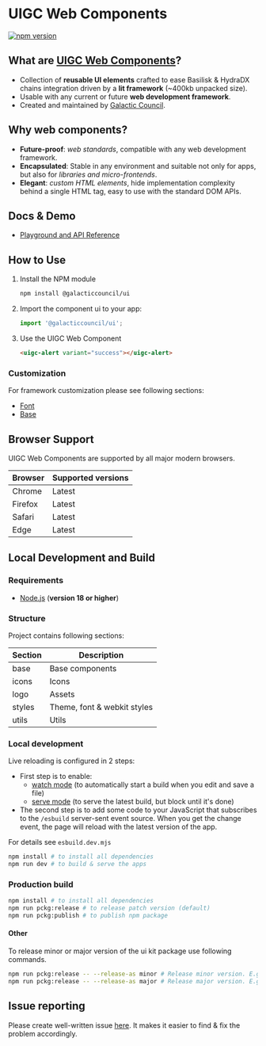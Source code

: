# UIGC Web Components

[![npm version](https://img.shields.io/npm/v/@galacticcouncil/ui.svg)](https://www.npmjs.com/package/@galacticcouncil/ui)

## What are [UIGC Web Components](https://galactic-uikit.netlify.app)?

- Collection of **reusable UI elements** crafted to ease Basilisk & HydraDX chains integration driven by a **lit framework** (~400kb unpacked size).
- Usable with any current or future **web development framework**.
- Created and maintained by [Galactic Council](https://galacticcouncil.io/).

## Why web components?

- **Future-proof**: _web standards_, compatible with any web development framework.
- **Encapsulated**: Stable in any environment and suitable not only for apps, but also for _libraries and micro-frontends_.
- **Elegant**: _custom HTML elements_, hide implementation complexity behind a single HTML tag, easy to use with the standard DOM APIs.

## Docs & Demo

- [Playground and API Reference](https://galactic-uikit.netlify.app)

## How to Use

1. Install the NPM module

   ```sh
   npm install @galacticcouncil/ui
   ```

2. Import the component ui to your app:

   ```js
   import '@galacticcouncil/ui';
   ```

3. Use the UIGC Web Component

   ```html
   <uigc-alert variant="success"></uigc-alert>
   ```

### Customization

For framework customization please see following sections:

- [Font](https://github.com/galacticcouncil/ui/blob/master/doc/font.md)
- [Base](https://github.com/galacticcouncil/ui/blob/master/doc/base.md)

## Browser Support

UIGC Web Components are supported by all major modern browsers.

| Browser | Supported versions |
| ------- | ------------------ |
| Chrome  | Latest             |
| Firefox | Latest             |
| Safari  | Latest             |
| Edge    | Latest             |

## Local Development and Build

### Requirements

- [Node.js](https://nodejs.org/) (**version 18 or higher**)

### Structure

Project contains following sections:

| Section | Description                 |
| ------- | --------------------------- |
| base    | Base components             |
| icons   | Icons                       |
| logo    | Assets                      |
| styles  | Theme, font & webkit styles |
| utils   | Utils                       |

### Local development

Live reloading is configured in 2 steps:

- First step is to enable:
  - <ins>watch mode</ins> (to automatically start a build when you edit and save a file)
  - <ins>serve mode</ins> (to serve the latest build, but block until it's done)
- The second step is to add some code to your JavaScript that subscribes to the `/esbuild` server-sent event source.
  When you get the change event, the page will reload with the latest version of the app.

For details see `esbuild.dev.mjs`

```sh
npm install # to install all dependencies
npm run dev # to build & serve the apps
```

### Production build

```sh
npm install # to install all dependencies
npm run pckg:release # to release patch version (default)
npm run pckg:publish # to publish npm package
```

#### Other

To release minor or major version of the ui kit package use following commands.

```sh
npm run pckg:release -- --release-as minor # Release minor version. E.g. 1.0.23 -> 1.1.0
npm run pckg:release -- --release-as major # Release major version. E.g. 1.0.23 -> 2.0.0
```

## Issue reporting

Please create well-written issue [here](https://https://github.com/galacticcouncil/ui/issues/new). It makes it easier to find & fix the problem accordingly.
